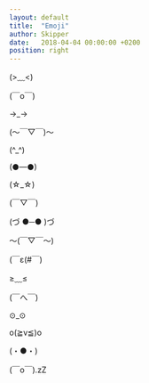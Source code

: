 ```yaml
---
layout: default 
title:  "Emoji"
author: Skipper
date:   2018-04-04 00:00:00 +0200
position: right
---
```


(>﹏<)

(￣o￣)

→_→

(〜￣▽￣)〜

(^_^) 

(●—●)

(☆_☆)

(￣▽￣)

(づ ●─● )づ

～(￣▽￣～)

(￣ε(#￣)

≥﹏≤

(￣へ￣)

⊙_⊙

o(≧v≦)o

(・●・)

(￣o￣).zZ
